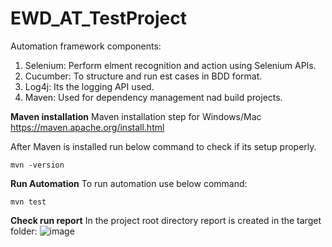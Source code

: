 # EWD_AT_TestProject

Automation framework components:
1. Selenium: Perform elment recognition and action using Selenium APIs.
2. Cucumber: To structure and run est cases in BDD format.
3. Log4j: Its the logging API used.
4. Maven: Used for dependency management nad build projects.

**Maven installation**
Maven installation step for Windows/Mac
https://maven.apache.org/install.html

After Maven is installed run below command to check if its setup properly.
```
mvn -version
```

**Run Automation**
To run automation use below command:
```
mvn test
```
**Check run report**
In the project root directory report is created in the target folder:
![image](https://user-images.githubusercontent.com/20679871/127773669-6292435f-8ef5-415a-861e-a43f0f19e139.png)

